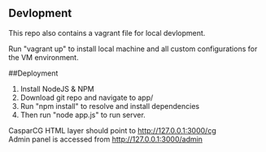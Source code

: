 ## Devlopment

This repo also contains a vagrant file for local devlopment.

Run "vagrant up" to install local machine and all custom configurations for the VM environment.

##Deployment

1. Install NodeJS & NPM
2. Download git repo and navigate to app/
3. Run "npm install" to resolve and install dependencies
4. Then run "node app.js" to run server.


CasparCG HTML layer should point to http://127.0.0.1:3000/cg  
Admin panel is accessed from http://127.0.0.1:3000/admin


